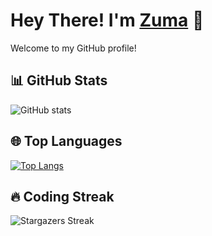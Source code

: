 # Hey There! I'm [Zuma](https://github.com/Zumaly) 👋

Welcome to my GitHub profile!

## 📊 GitHub Stats 
![GitHub stats](https://github-readme-stats.vercel.app/api?username=Zumaly&show_icons=true&theme=radical&hide_border=true&bg_color=0D1117)

## 🌐 Top Languages 
[![Top Langs](https://github-readme-stats.vercel.app/api/top-langs/?username=Zumaly&layout=compact&theme=vue-dark&hide_border=true&card_width=450)](https://github.com/Zumaly)

## 🔥 Coding Streak 
![Stargazers Streak](https://github-readme-streak-stats.herokuapp.com/?user=Zumaly&theme=holi-theme&background=0D1117&hide_border=true&stroke=FF79C6)
